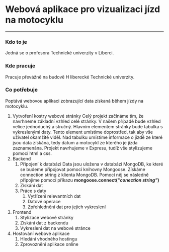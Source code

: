 # Webová aplikace pro vizualizaci jízd na motocyklu
---
### Kdo to je
Jedná se o profesora Technické univerzity v Liberci.
### Kde pracuje
Pracuje převážně na budově H liberecké Technické univerzity.
### Co potřebuje
Poptává webovou aplikaci zobrazující data získaná během jízdy na motocyklu.
1. Vytvoření kostry webové stránky
Celý projekt začínáme tím, že navrhneme základní vzhled celé stránky. V našem případě bude vzhled velice jednoduchý a stručný. Hlavním elementem stránky bude tabulka s vykreslenými daty. Tento element umístíme doprostřed, tak aby vše uživatel okamžitě viděl. Nad tabulku umístíme informace o jízdě ze které jsou data získána, tedy datum a motocykl ze kterého je jízda zaznamenána. Projekt navrhujeme v Expresu, tudíž vše stylizujeme pomocí html a css.
2. Backend
    1. Připojení k databázi
    Data jsou uložena v databázi MongoDB, ke které se budeme připojovat pomocí knihovny Mongoose. Získáme connection string z klienta MongoDB. Pomocí něj se následně připojíme pomocí příkazu **mongoose.connect("***conection string**"*)**
    2. Získání dat
    3. Práce s daty
        1. Vytřízení relevantních dat
        2. Datové operace
        3. Zpřehlednění dat pro jejich vykreslení
3. Frontend
    1. Stylizace webové stránky
    2. Získání dat z backendu
    3. Vykreslení dat na webové stránce
4. Hostování webové aplikace
    1. Hledání vhodného hostingu
    2. Zprovoznění aplikace online
